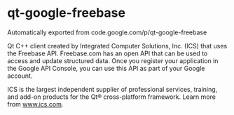 # qt-google-freebase
Automatically exported from code.google.com/p/qt-google-freebase

Qt C++ client created by Integrated Computer Solutions, Inc. (ICS) that uses the Freebase API. Freebase.com has an open API that can be used to access and update structured data. Once you register your application in the Google API Console, you can use this API as part of your Google account.

ICS is the largest independent supplier of professional services, training, and add-on products for the Qt® cross-platform framework. Learn more from www.ics.com. 
